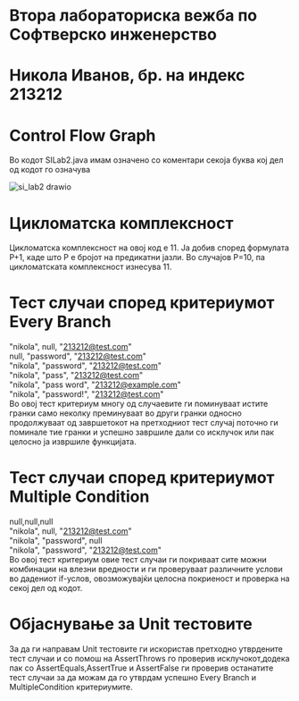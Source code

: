 # Втора лабораториска вежба по Софтверско инженерство
# Никола Иванов, бр. на индекс 213212
# Control Flow Graph
Во кодот SILab2.java имам означено со коментари секоја буква кој дел од кодот го означува  






![si_lab2 drawio](https://github.com/nikolaivanov7/SI_2023_lab2_213212/assets/104589160/933f2c9f-dde5-4e8f-9da2-a1cb23758fd3)
# Цикломатска комплексност
Цикломатска комплексност на овој код е 11. Ја добив според формулата P+1, каде што P е бројот на предикатни јазли. Во случајoв P=10, па цикломатската комплексност изнесува 11.
# Тест случаи според критериумот Every Branch
"nikola", null, "213212@test.com"  
null, "password", "213212@test.com"  
"nikola", "password", "213212@test.com"  
"nikola", "pass", "213212@test.com"  
"nikola", "pass word", "213212@example.com"  
"nikola", "password!", "213212@test.com"  
Во овoj тест критериум многу од случаевите ги поминуваат истите гранки само неколку преминуваат во други гранки односно продолжуваат од завршетокот на претходниот тест случај поточно ги поминале тие гранки и успешно завршиле дали со исклучок или пак целосно ја извршиле функцијата.
# Тест случаи според критериумот Multiple Condition
null,null,null  
"nikola", null, "213212@test.com"   
"nikola", "password", null   
"nikola", "password", "213212@test.com"    
Во овој тест критериум овие тест случаи ги покриваат сите можни комбинации на влезни вредности и ги проверуваат различните услови во дадениот if-услов, овозможувајќи целосна покриеност и проверка на секој дел од кодот.
# Објаснување за Unit тестовите
За да ги направам Unit тестовите ги искористав претходно утврдените тест случаи и со помош на AssertThrows го проверив исклучокот,додека пак со AssertEquals,AssertTrue и AssertFalse ги проверив останатите тест случаи за да можам да го утврдам успешно Every Branch и MultipleCondition критериумите.
